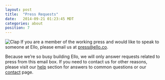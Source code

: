 ```yaml
---
layout: post
title:  "Press Requests"
date:   2014-09-21 01:23:45 MDT
categories: about
position: 7
---
```

![Clap](http://i.imgur.com/O979OZh.png)
If you are a member of the working press and would like to speak to someone at Ello, please email us at press@ello.co.

Because we’re so busy building Ello, we will only answer requests related to press from this email box. If you need to contact us for other reasons, please visit our [help](https://ello.co/wtf/) section for answers to common questions or our [contact](https://ello.co/wtf/help/contact-ello/) page.
